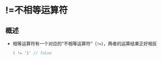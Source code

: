 # !=不相等运算符

## 概述

*   相等运算符有一个对应的“不相等运算符”（`!=`），两者的运算结果正好相反

    ```javascript
    1 != '1' // false
    ```
